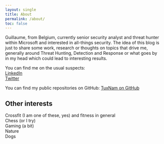 ```yaml
---
layout: single 
title: About
permalink: /about/
toc: false
---
```


Guillaume, from Belgium, currently senior security analyst and threat hunter within Microsoft and interested in all-things security. 
The idea of this blog is just to share some work, research or thoughts on topics that drive me, generally around Threat Hunting, Detection and Response or what goes by in my head which could lead to interesting results. 

You can find me on the usual suspects: <br />
[LinkedIn](https://www.linkedin.com/in/guillaume-benats-25550426/) <br />
[Twitter](https://twitter.com/tux_be)

You can find my public repositories on GitHub:
[TuxNam on GitHub](https://github.com/tuxnam/)

## Other interests

Crossfit (I am one of these, yes) and fitness in general <br />
Chess (or I try) <br />
Gaming (a bit) <br />
Nature <br />
Dogs <br />
